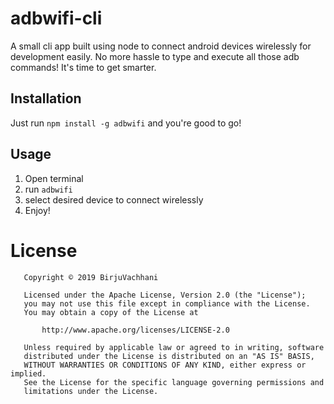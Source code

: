 # adbwifi-cli

A small cli app built using node to connect android devices wirelessly for development easily. No more hassle to type and execute all those adb commands! It's time to get smarter.

## Installation

Just run `npm install -g adbwifi` and you're good to go!

## Usage 

1. Open terminal
2. run `adbwifi`
3. select desired device to connect wirelessly
4. Enjoy!

# License

```
   Copyright © 2019 BirjuVachhani

   Licensed under the Apache License, Version 2.0 (the "License");
   you may not use this file except in compliance with the License.
   You may obtain a copy of the License at

       http://www.apache.org/licenses/LICENSE-2.0

   Unless required by applicable law or agreed to in writing, software
   distributed under the License is distributed on an "AS IS" BASIS,
   WITHOUT WARRANTIES OR CONDITIONS OF ANY KIND, either express or implied.
   See the License for the specific language governing permissions and
   limitations under the License.
```
